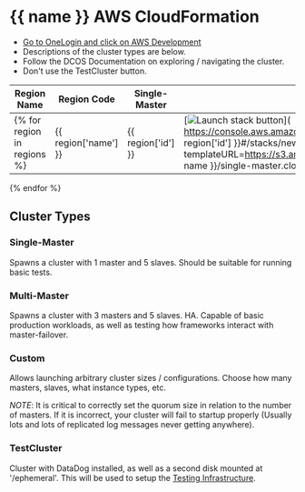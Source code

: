 # {{ name }} AWS CloudFormation

* [Go to OneLogin and click on AWS Development](https://app.onelogin.com/client/apps)
* Descriptions of the cluster types are below.
* Follow the DCOS Documentation on exploring / navigating the cluster.
* Don't use the TestCluster button.

| Region Name | Region Code | Single-Master | Multi-Master | Custom | TestCluster |
| --- | --- | --- | --- | --- | --- |
{% for region in regions %}| {{ region['name'] }} | {{ region['id'] }} | [![Launch stack button](https://s3.amazonaws.com/cloudformation-examples/cloudformation-launch-stack.png)]( https://console.aws.amazon.com/cloudformation/home?region={{ region['id'] }}#/stacks/new?templateURL=https://s3.amazonaws.com/downloads.mesosphere.io/dcos/{{ name }}/single-master.cloudformation.json ) | [![Launch stack button](https://s3.amazonaws.com/cloudformation-examples/cloudformation-launch-stack.png)]( https://console.aws.amazon.com/cloudformation/home?region={{ region['id'] }}#/stacks/new?templateURL=https://s3.amazonaws.com/downloads.mesosphere.io/dcos/{{ name }}/multi-master.cloudformation.json ) | [![Launch stack button](https://s3.amazonaws.com/cloudformation-examples/cloudformation-launch-stack.png)]( https://console.aws.amazon.com/cloudformation/home?region={{ region['id'] }}#/stacks/new?templateURL=https://s3.amazonaws.com/downloads.mesosphere.io/dcos/{{ name }}/cloudformation.json ) | [![Launch stack button](https://s3.amazonaws.com/cloudformation-examples/cloudformation-launch-stack.png)]( https://console.aws.amazon.com/cloudformation/home?region={{ region['id'] }}#/stacks/new?templateURL=https://s3.amazonaws.com/downloads.mesosphere.io/dcos/{{ name }}/testcluster.cloudformation.json )
{% endfor %}

## Cluster Types

### Single-Master

Spawns a cluster with 1 master and 5 slaves. Should be suitable for running basic tests.

### Multi-Master

Spawns a cluster with 3 masters and 5 slaves. HA. Capable of basic production workloads, as well as testing how frameworks interact with master-failover.

### Custom

Allows launching arbitrary cluster sizes / configurations. Choose how many masters, slaves, what instance types, etc.

*NOTE*: It is critical to correctly set the quorum size in relation to the number of masters. If it is incorrect, your cluster will fail to startup properly (Usually lots and lots of replicated log messages never getting anywhere).

### TestCluster

Cluster with DataDog installed, as well as a second disk mounted at '/ephemeral'. This will be used to setup the [Testing Infrastructure](https://docs.google.com/a/mesosphere.io/document/d/1oif3TXJf2hyvD8XQKwfW95OY7apj7H7RdkEwSpHGKbI/edit?usp=sharing).
